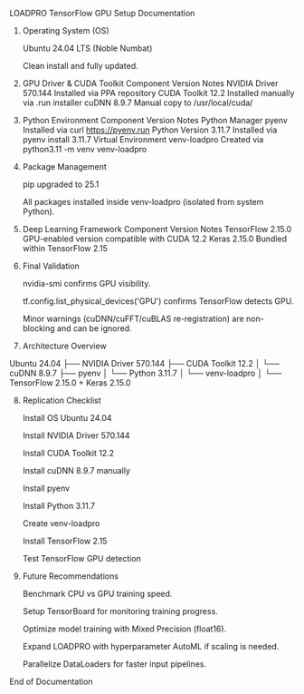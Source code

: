 LOADPRO TensorFlow GPU Setup Documentation
1. Operating System (OS)

    Ubuntu 24.04 LTS (Noble Numbat)

    Clean install and fully updated.

2. GPU Driver & CUDA Toolkit
Component	Version	Notes
NVIDIA Driver	570.144	Installed via PPA repository
CUDA Toolkit	12.2	Installed manually via .run installer
cuDNN	8.9.7	Manual copy to /usr/local/cuda/
3. Python Environment
Component	Version	Notes
Python Manager	pyenv	Installed via curl https://pyenv.run
Python Version	3.11.7	Installed via pyenv install 3.11.7
Virtual Environment	venv-loadpro	Created via python3.11 -m venv venv-loadpro
4. Package Management

    pip upgraded to 25.1

    All packages installed inside venv-loadpro (isolated from system Python).

5. Deep Learning Framework
Component	Version	Notes
TensorFlow	2.15.0	GPU-enabled version compatible with CUDA 12.2
Keras	2.15.0	Bundled within TensorFlow 2.15
6. Final Validation

    nvidia-smi confirms GPU visibility.

    tf.config.list_physical_devices('GPU') confirms TensorFlow detects GPU.

    Minor warnings (cuDNN/cuFFT/cuBLAS re-registration) are non-blocking and can be ignored.

7. Architecture Overview

Ubuntu 24.04
 ├── NVIDIA Driver 570.144
 ├── CUDA Toolkit 12.2
 │    └── cuDNN 8.9.7
 ├── pyenv
 │    └── Python 3.11.7
 │         └── venv-loadpro
 │              └── TensorFlow 2.15.0 + Keras 2.15.0

8. Replication Checklist

    Install OS Ubuntu 24.04

    Install NVIDIA Driver 570.144

    Install CUDA Toolkit 12.2

    Install cuDNN 8.9.7 manually

    Install pyenv

    Install Python 3.11.7

    Create venv-loadpro

    Install TensorFlow 2.15

    Test TensorFlow GPU detection

9. Future Recommendations

    Benchmark CPU vs GPU training speed.

    Setup TensorBoard for monitoring training progress.

    Optimize model training with Mixed Precision (float16).

    Expand LOADPRO with hyperparameter AutoML if scaling is needed.

    Parallelize DataLoaders for faster input pipelines.

End of Documentation